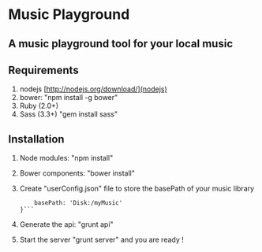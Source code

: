 # Music Playground
## A music playground tool for your local music

## Requirements

1. nodejs [http://nodejs.org/download/](nodejs)
2. bower: "npm install -g bower"
3. Ruby (2.0+)
3. Sass (3.3+) "gem install sass"

## Installation

1. Node modules: "npm install"
2. Bower components: "bower install"
3. Create "userConfig.json" file to store the basePath of your music library

    ```{
        basePath: 'Disk:/myMusic'
    }```
    
4. Generate the api: "grunt api"
5. Start the server "grunt server" and you are ready !